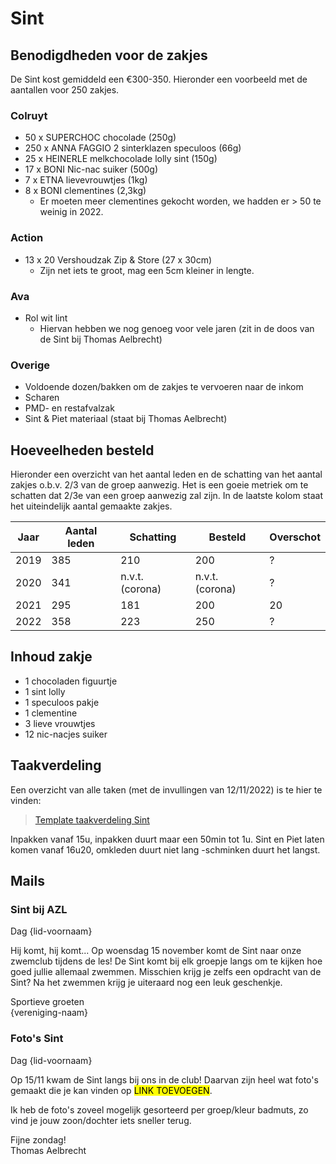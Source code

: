 # Sint

## Benodigdheden voor de zakjes

De Sint kost gemiddeld een €300-350. Hieronder een voorbeeld met de aantallen voor 250 zakjes.

### Colruyt

- 50 x SUPERCHOC chocolade (250g)
- 250 x ANNA FAGGIO 2 sinterklazen speculoos (66g)
- 25 x HEINERLE melkchocolade lolly sint (150g)
- 17 x BONI Nic-nac suiker (500g)
- 7 x ETNA lievevrouwtjes (1kg)
- 8 x BONI clementines (2,3kg)
  - Er moeten meer clementines gekocht worden, we hadden er > 50 te weinig in 2022.

### Action

- 13 x 20 Vershoudzak Zip & Store (27 x 30cm)
  - Zijn net iets te groot, mag een 5cm kleiner in lengte.

### Ava

- Rol wit lint
  - Hiervan hebben we nog genoeg voor vele jaren (zit in de doos van de Sint bij Thomas Aelbrecht)

### Overige

- Voldoende dozen/bakken om de zakjes te vervoeren naar de inkom
- Scharen
- PMD- en restafvalzak
- Sint & Piet materiaal (staat bij Thomas Aelbrecht)

## Hoeveelheden besteld

Hieronder een overzicht van het aantal leden en de schatting van het aantal zakjes
o.b.v. 2/3 van de groep aanwezig. Het is een goeie metriek om te schatten dat 2/3e
van een groep aanwezig zal zijn. In de laatste kolom staat het uiteindelijk aantal
gemaakte zakjes.

| Jaar | Aantal leden | Schatting       | Besteld         | Overschot |
| ---- | ------------ | --------------- | --------------- | --------- |
| 2019 | 385          | 210             | 200             | ?         |
| 2020 | 341          | n.v.t. (corona) | n.v.t. (corona) | ?         |
| 2021 | 295          | 181             | 200             | 20        |
| 2022 | 358          | 223             | 250             | ?         |

## Inhoud zakje

- 1 chocoladen figuurtje
- 1 sint lolly
- 1 speculoos pakje
- 1 clementine
- 3 lieve vrouwtjes
- 12 nic-nacjes suiker

## Taakverdeling

Een overzicht van alle taken (met de invullingen van 12/11/2022) is te hier te vinden:

> [Template taakverdeling Sint](files/Taakverdeling_Sint.docx ':ignore')

Inpakken vanaf 15u, inpakken duurt maar een 50min tot 1u.
Sint en Piet laten komen vanaf 16u20, omkleden duurt niet lang -schminken duurt het langst.

## Mails

### Sint bij AZL

Dag {lid-voornaam}

Hij komt, hij komt... Op woensdag 15 november komt de Sint naar onze zwemclub tijdens de les!
De Sint komt bij elk groepje langs om te kijken hoe goed jullie allemaal zwemmen. Misschien krijg je zelfs een opdracht van de Sint? Na het zwemmen krijg je uiteraard nog een leuk geschenkje.

Sportieve groeten<br/>
{vereniging-naam}

### Foto's Sint

Dag {lid-voornaam}

Op 15/11 kwam de Sint langs bij ons in de club! Daarvan zijn heel wat foto's gemaakt die je kan vinden op <mark>LINK TOEVOEGEN</mark>.

Ik heb de foto's zoveel mogelijk gesorteerd per groep/kleur badmuts, zo vind je jouw zoon/dochter iets sneller terug.

Fijne zondag!<br/>
Thomas Aelbrecht
